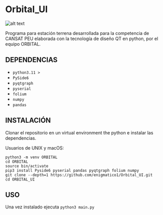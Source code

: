 # Orbital_UI
<span>![alt text](https://github.com/enigmatico1/Orbital_UI/blob/main/images/ORBITAL_UI.png)</span> 

Programa para estación terrena desarrollada para la competencia de CANSAT PEU elaborada con la tecnología de diseño QT en python, por el equipo ORBITAL. 

## DEPENDENCIAS 

- `python3.11 >` 
- `PySide6` 
- `pyqtgraph` 
- `pyserial` 
- `folium` 
- `numpy` 
- `pandas` 

## INSTALACIÓN

Clonar el repositorio en un virtual environment the python e instalar las dependencias.

Usuarios de UNIX y macOS: 

```
python3 -m venv ORBITAL 
cd ORBITAL 
source bin/activate 
pip3 install Pyside6 pyserial pandas pyqtgraph folium numpy 
git clone --depth=1 https://github.com/enigmatico1/Orbital_UI.git 
cd ORBITAL_UI
```

## USO 

Una vez instalado ejecuta `python3 main.py` 


